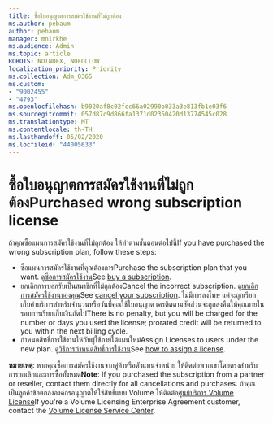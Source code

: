 ```yaml
---
title: ซื้อใบอนุญาตการสมัครใช้งานที่ไม่ถูกต้อง
ms.author: pebaum
author: pebaum
manager: mnirkhe
ms.audience: Admin
ms.topic: article
ROBOTS: NOINDEX, NOFOLLOW
localization_priority: Priority
ms.collection: Adm_O365
ms.custom:
- "9002455"
- "4793"
ms.openlocfilehash: b9020af8c02fcc66a02990b033a3e813fb1e03f6
ms.sourcegitcommit: 057d87c9d866fa1371d02350420d13774545c028
ms.translationtype: MT
ms.contentlocale: th-TH
ms.lasthandoff: 05/02/2020
ms.locfileid: "44005633"
---
```

# <a name="purchased-wrong-subscription-license"></a><span data-ttu-id="5838d-102">ซื้อใบอนุญาตการสมัครใช้งานที่ไม่ถูกต้อง</span><span class="sxs-lookup"><span data-stu-id="5838d-102">Purchased wrong subscription license</span></span>

<span data-ttu-id="5838d-103">ถ้าคุณซื้อแผนการสมัครใช้งานที่ไม่ถูกต้อง ให้ทําตามขั้นตอนต่อไปนี้</span><span class="sxs-lookup"><span data-stu-id="5838d-103">If you have purchased the wrong subscription plan, follow these steps:</span></span>

- <span data-ttu-id="5838d-104">ซื้อแผนการสมัครใช้งานที่คุณต้องการ</span><span class="sxs-lookup"><span data-stu-id="5838d-104">Purchase the subscription plan that you want.</span></span> <span data-ttu-id="5838d-105">ดู[ซื้อการสมัครใช้งาน](https://docs.microsoft.com/alchemyinsights/buy-a-subscription-to-office-365-for-business)</span><span class="sxs-lookup"><span data-stu-id="5838d-105">See [buy a subscription](https://docs.microsoft.com/alchemyinsights/buy-a-subscription-to-office-365-for-business).</span></span>
- <span data-ttu-id="5838d-106">ยกเลิกการบอกรับเป็นสมาชิกที่ไม่ถูกต้อง</span><span class="sxs-lookup"><span data-stu-id="5838d-106">Cancel the incorrect subscription.</span></span> <span data-ttu-id="5838d-107">ดู[ยกเลิกการสมัครใช้งานของคุณ](https://docs.microsoft.com/alchemyinsights/canceling-your-office-365-subscription)</span><span class="sxs-lookup"><span data-stu-id="5838d-107">See [cancel your subscription](https://docs.microsoft.com/alchemyinsights/canceling-your-office-365-subscription).</span></span>
<span data-ttu-id="5838d-108">ไม่มีการลงโทษ แต่จะถูกเรียกเก็บค่าบริการสําหรับจํานวนหรือวันที่คุณใช้ใบอนุญาต เครดิตตามสัดส่วนจะถูกส่งคืนให้คุณภายในรอบการเรียกเก็บเงินถัดไป</span><span class="sxs-lookup"><span data-stu-id="5838d-108">There is no penalty, but you will be charged for the number or days you used the license; prorated credit will be returned to you within the next billing cycle.</span></span>
- <span data-ttu-id="5838d-109">กําหนดสิทธิ์การใช้งานให้กับผู้ใช้ภายใต้แผนใหม่</span><span class="sxs-lookup"><span data-stu-id="5838d-109">Assign Licenses to users under the new plan.</span></span> <span data-ttu-id="5838d-110">ดู[วิธีการกําหนดสิทธิ์การใช้งาน](https://docs.microsoft.com/alchemyinsights/how-to-assign-a-license-to-a-user)</span><span class="sxs-lookup"><span data-stu-id="5838d-110">See [how to assign a license](https://docs.microsoft.com/alchemyinsights/how-to-assign-a-license-to-a-user).</span></span>

<span data-ttu-id="5838d-111">**หมายเหตุ**: หากคุณซื้อการสมัครใช้งานจากคู่ค้าหรือตัวแทนจําหน่าย ให้ติดต่อพวกเขาโดยตรงสําหรับการยกเลิกและการซื้อทั้งหมด</span><span class="sxs-lookup"><span data-stu-id="5838d-111">**Note**: If you purchased the subscription from a partner or reseller, contact them directly for all cancellations and purchases.</span></span> <span data-ttu-id="5838d-112">ถ้าคุณเป็นลูกค้าข้อตกลงองค์กรอนุญาตให้ใช้สิทธิ์แบบ Volume ให้ติดต่อ[ศูนย์บริการ Volume License](https://support.microsoft.com/help/4471406/how-to-contact-the-microsoft-volume-licensing-service-center)</span><span class="sxs-lookup"><span data-stu-id="5838d-112">If you're a Volume Licensing Enterprise Agreement customer, contact the [Volume License Service Center](https://support.microsoft.com/help/4471406/how-to-contact-the-microsoft-volume-licensing-service-center).</span></span>
